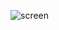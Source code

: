 ![screen](https://user-images.githubusercontent.com/32965223/226207892-788ae920-789c-4f9c-b169-f102cb983b25.png)
